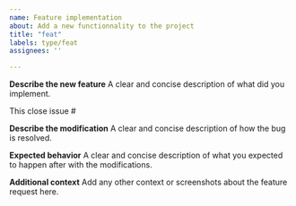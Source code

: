 ```yaml
---
name: Feature implementation
about: Add a new functionnality to the project
title: "feat"
labels: type/feat
assignees: ''

---
```


**Describe the new feature** 
A clear and concise description of what did you implement.


This close issue # 

**Describe the modification** 
A clear and concise description of how the bug is resolved.

**Expected behavior**
A clear and concise description of what you expected to happen after with the modifications.

**Additional context**
Add any other context or screenshots about the feature request here.

